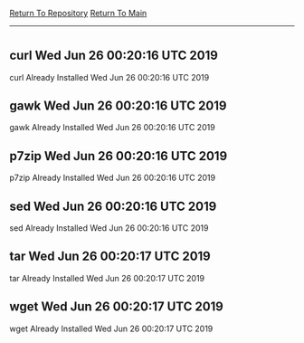 [Return To Repository](https://github.com/deathbybandaid/piholeparser/)
[Return To Main](https://github.com/deathbybandaid/piholeparser/blob/master/RecentRunLogs/Mainlog.md)
____________________________________
# 
## curl Wed Jun 26 00:20:16 UTC 2019
curl Already Installed Wed Jun 26 00:20:16 UTC 2019
## gawk Wed Jun 26 00:20:16 UTC 2019
gawk Already Installed Wed Jun 26 00:20:16 UTC 2019
## p7zip Wed Jun 26 00:20:16 UTC 2019
p7zip Already Installed Wed Jun 26 00:20:16 UTC 2019
## sed Wed Jun 26 00:20:16 UTC 2019
sed Already Installed Wed Jun 26 00:20:16 UTC 2019
## tar Wed Jun 26 00:20:17 UTC 2019
tar Already Installed Wed Jun 26 00:20:17 UTC 2019
## wget Wed Jun 26 00:20:17 UTC 2019
wget Already Installed Wed Jun 26 00:20:17 UTC 2019
